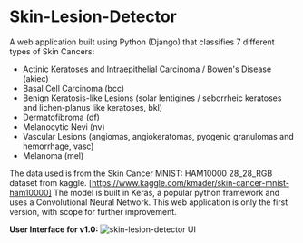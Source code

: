 # Skin-Lesion-Detector
A web application built using Python (Django) that classifies 7 different types of Skin Cancers:
  - Actinic Keratoses and Intraepithelial Carcinoma / Bowen's Disease (akiec)
  - Basal Cell Carcinoma (bcc)
  -  Benign Keratosis-like Lesions (solar lentigines / seborrheic keratoses and lichen-planus like keratoses, bkl)
  -  Dermatofibroma (df)
  -  Melanocytic Nevi (nv)
  -  Vascular Lesions (angiomas, angiokeratomas, pyogenic granulomas and hemorrhage, vasc)
  -  Melanoma (mel)
  
The data used is from the Skin Cancer MNIST: HAM10000 28_28_RGB dataset from kaggle. [https://www.kaggle.com/kmader/skin-cancer-mnist-ham10000] The model is built in Keras, a popular python framework and uses a Convolutional Neural Network. This web application is only the first version, with scope for further improvement.

**User Interface for v1.0:**
![skin-lesion-detector UI](https://user-images.githubusercontent.com/53478586/105143621-18526200-5b22-11eb-8039-88a76a690151.png)

